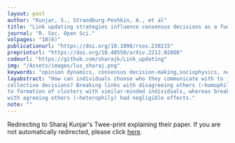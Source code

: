```yaml
---
layout: post
author: "Kunjar, S., Strandburg-Peshkin, A., et al"
title: "Link updating strategies influence consensus decisions as a function of the direction of communication"
journal: "R. Soc. Open Sci."
volpages: "10(6)"
publicationurl: "https://doi.org/10.1098/rsos.230215"
preprinturl: "https://doi.org/10.48550/arXiv.2212.02880"
codeurl: "https://github.com/sharajk/Link_updating"
img: "/Assets/images/lus_sharaj.png"
keywords: "opinion dynamics, consensus decision-making,sociophysics, network structures, social influence,user choice"
layabstract: "How can individuals choose who they communicate with to influence
collective decisions? Breaking links with disagreeing others (~homophily) leads
to formation of clusters with similar-minded individuals, whereas breaking links
with agreeing others (~heterophily) had negligible effects."
note: ""
---
```


<meta http-equiv="refresh"
content="5;url=https://twitter.com/yaassakka/status/1601516176009371649"/>

Redirecting to Sharaj Kunjar's Twee-print explaining their paper. If you are not
automatically redirected, please click
[here](https://twitter.com/yaassakka/status/1601516176009371649).
